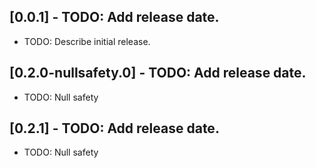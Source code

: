 ## [0.0.1] - TODO: Add release date.

* TODO: Describe initial release.

## [0.2.0-nullsafety.0] - TODO: Add release date.

* TODO: Null safety

## [0.2.1] - TODO: Add release date.

* TODO: Null safety



